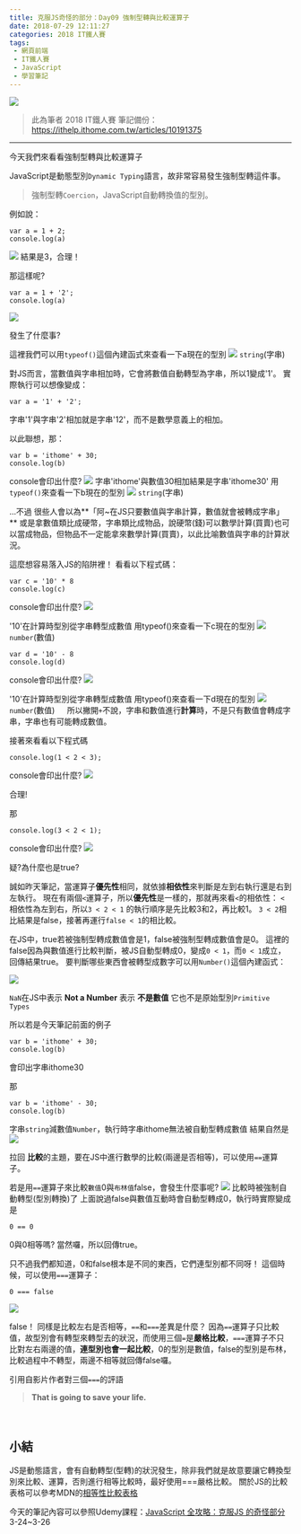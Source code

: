 ```yaml
---
title: 克服JS奇怪的部分：Day09 強制型轉與比較運算子
date: 2018-07-29 12:11:27
categories: 2018 IT鐵人賽
tags:
 - 網頁前端
 - IT鐵人賽
 - JavaScript
 - 學習筆記
---
```

![](https://3.bp.blogspot.com/-CzWCO7Lv9tY/W1waplo7sCI/AAAAAAAAIa4/S-CJuKPMOZ8-C11d8R9KsbhANarx4m_6QCLcBGAs/s1600/2018ITMANJS09.png)
<!-- more -->
> 此為筆者 2018 IT鐵人賽 筆記備份：https://ithelp.ithome.com.tw/articles/10191375

---

今天我們來看看強制型轉與比較運算子

JavaScript是動態型別`Dynamic Typing`語言，故非常容易發生強制型轉這件事。

> 強制型轉`Coercion`，JavaScript自動轉換值的型別。

例如說：

```JS
var a = 1 + 2;
console.log(a)
```
![](https://i.imgur.com/AYAwxvG.png)
結果是3，合理！

那這樣呢?
```JS
var a = 1 + '2';
console.log(a)
```
![](https://i.imgur.com/yY5KfzQ.png)

發生了什麼事?

這裡我們可以用`typeof()`這個內建函式來查看一下a現在的型別
![](https://i.imgur.com/ETq5JUQ.png)
`string`(字串)

對JS而言，當數值與字串相加時，它會將數值自動轉型為字串，所以1變成'1'。
實際執行可以想像變成：
```JS
var a = '1' + '2';
```
字串'1'與字串'2'相加就是字串'12'，而不是數學意義上的相加。

以此聯想，那：
```JS
var b = 'ithome' + 30;
console.log(b)
```

console會印出什麼?
![](https://i.imgur.com/s4iHZ5K.png)
字串'ithome'與數值30相加結果是字串'ithome30'
用`typeof()`來查看一下b現在的型別
![](https://i.imgur.com/tQoqa8b.png)
`string`(字串)

...不過
很些人會以為**「阿~在JS只要數值與字串計算，數值就會被轉成字串」**
或是拿數值類比成硬幣，字串類比成物品，說硬幣(錢)可以數學計算(買賣)也可以當成物品，但物品不一定能拿來數學計算(買賣)，以此比喻數值與字串的計算狀況。

這麼想容易落入JS的陷阱裡！
看看以下程式碼：

```JS
var c = '10' * 8
console.log(c)
```

console會印出什麼?
![](https://i.imgur.com/fEhsHZn.png)

'10'在計算時型別從字串轉型成數值
用typeof()來查看一下c現在的型別
![](https://i.imgur.com/vcRPn9S.png)
`number`(數值)

```JS
var d = '10' - 8
console.log(d)
```
console會印出什麼?
![](https://i.imgur.com/DSk85jw.png)

'10'在計算時型別從字串轉型成數值
用typeof()來查看一下d現在的型別
![](https://i.imgur.com/7r4NmPj.png)
`number`(數值)
　
所以撇開`+`不說，字串和數值進行**計算**時，不是只有數值會轉成字串，字串也有可能轉成數值。


接著來看看以下程式碼
```JS
console.log(1 < 2 < 3); 
```
console會印出什麼?
![](https://i.imgur.com/Z8c6OyI.png)


合理!

那
```JS
console.log(3 < 2 < 1); 
```
console會印出什麼?
![](https://i.imgur.com/MjQA7SN.png)


疑?為什麼也是true?

誠如昨天筆記，當運算子**優先性**相同，就依據**相依性**來判斷是左到右執行還是右到左執行。
現在有兩個`<`運算子，所以**優先性**是一樣的，那就再來看`<`的相依性：
`<`相依性為左到右，所以`3 < 2 < 1` 的執行順序是先比較3和2，再比較1。
`3 < 2`相比結果是false，接著再運行`false < 1`的相比較。

在JS中，true若被強制型轉成數值會是1，false被強制型轉成數值會是0。
這裡的false因為與數值進行比較判斷，被JS自動型轉成0，變成`0 < 1`，而`0 < 1`成立，回傳結果true。
要判斷哪些東西會被轉型成數字可以用`Number()`這個內建函式：

![](https://i.imgur.com/EqgSKCA.png)

`NaN`在JS中表示 **Not a Number**
表示 **不是數值**
它也不是原始型別`Primitive Types`

所以若是今天筆記前面的例子
```JS
var b = 'ithome' + 30;
console.log(b)
```
會印出字串ithome30

那
```JS
var b = 'ithome' - 30;
console.log(b)
```
字串`string`減數值`Number`，執行時字串ithome無法被自動型轉成數值
結果自然是
![](https://i.imgur.com/0BABVsE.png)

拉回 **比較**的主題，要在JS中進行數學的比較(兩邊是否相等)，可以使用`==`運算子。

若是用`==`運算子來比較`數值`0與`布林值`false，會發生什麼事呢?
![](https://i.imgur.com/DODbSRz.png)
比較時被強制自動轉型(型別轉換)了
上面說過false與數值互動時會自動型轉成0，執行時實際變成是
```JS
0 == 0
```
0與0相等嗎?
當然囉，所以回傳true。

只不過我們都知道，0和false根本是不同的東西，它們連型別都不同呀！
這個時候，可以使用`===`運算子：

```JS
0 === false
```

![](https://i.imgur.com/jR4WFIL.png)

false！
同樣是比較左右是否相等，`==`和`===`差異是什麼？
因為`==`運算子只比較值，故型別會有轉型來轉型去的狀況，而使用三個`=`是**嚴格比較**，`===`運算子不只比對左右兩邊的值，**連型別也會一起比較**，0的型別是數值，false的型別是布林，比較過程中不轉型，兩邊不相等就回傳false囉。

引用自影片作者對三個`===`的評語

> **That is going to save your life.**

　
　
　
## 小結
JS是動態語言，會有自動轉型(型轉)的狀況發生，除非我們就是故意要讓它轉換型別來比較、運算，否則進行相等比較時，最好使用===嚴格比較。
關於JS的比較表格可以參考MDN的[相等性比較表格](https://developer.mozilla.org/en-US/docs/Web/JavaScript/Equality_comparisons_and_sameness)

今天的筆記內容可以參照Udemy課程：[JavaScript 全攻略：克服JS 的奇怪部分](https://www.udemy.com/javascriptjs/)3-24~3-26
